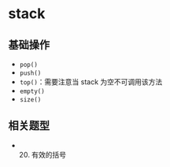 # stack

## 基础操作

* `pop()`
* `push()`
* `top()`：需要注意当 stack 为空不可调用该方法
* `empty()`
* `size()`

## 相关题型

* 20. 有效的括号
